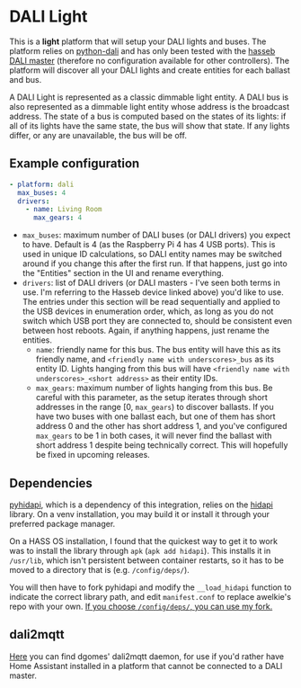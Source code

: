 # DALI Light

This is a **light** platform that will setup your DALI lights and buses. The platform relies on [python-dali](https://github.com/sde1000/python-dali) and has only been tested with the [hasseb DALI master](http://hasseb.fi/shop2/index.php?route=product/product&product_id=50) (therefore no configuration available for other controllers). The platform will discover all your DALI lights and create entities for each ballast and bus.

A DALI Light is represented as a classic dimmable light entity. A DALI bus is also represented as a dimmable light entity whose address is the broadcast address. The state of a bus is computed based on the states of its lights: if all of its lights have the same state, the bus will show that state. If any lights differ, or any are unavailable, the bus will be off.

## Example configuration
```yaml
- platform: dali
  max_buses: 4
  drivers:
    - name: Living Room
      max_gears: 4
```

- `max_buses`: maximum number of DALI buses (or DALI drivers) you expect to have. Default is 4 (as the Raspberry Pi 4 has 4 USB ports). This is used in unique ID calculations, so DALI entity names may be switched around if you change this after the first run. If that happens, just go into the "Entities" section in the UI and rename everything.
- `drivers`: list of DALI drivers (or DALI masters - I've seen both terms in use. I'm referring to the Hasseb device linked above) you'd like to use. The entries under this section will be read sequentially and applied to the USB devices in enumeration order, which, as long as you do not switch which USB port they are connected to, should be consistent even between host reboots. Again, if anything happens, just rename the entities.
    - `name`: friendly name for this bus. The bus entity will have this as its friendly name, and `<friendly name with underscores>_bus` as its entity ID. Lights hanging from this bus will have `<friendly name with underscores>_<short address>` as their entity IDs.
    - `max_gears`: maximum number of lights hanging from this bus. Be careful with this parameter, as the setup iterates through short addresses in the range [0, `max_gears`) to discover ballasts. If you have two buses with one ballast each, but one of them has short address 0 and the other has short address 1, and you've configured `max_gears` to be 1 in both cases, it will never find the ballast with short address 1 despite being technically correct. This will hopefully be fixed in upcoming releases. 

## Dependencies

[pyhidapi](https://github.com/awelkie/pyhidapi), which is a dependency of this integration, relies on the [hidapi](https://github.com/libusb/hidapi/) library. On a venv installation, you may build it or install it through your preferred package manager.

On a HASS OS installation, I found that the quickest way to get it to work was to install the library through `apk` (`apk add hidapi`). This installs it in `/usr/lib`, which isn't persistent between container restarts, so it has to be moved to a directory that is (e.g. `/config/deps/`).

You will then have to fork pyhidapi and modify the `__load_hidapi` function to indicate the correct library path, and edit `manifest.conf` to replace awelkie's repo with your own. [If you choose `/config/deps/`, you can use my fork.](https://github.com/rousveiga/pyhidapi)

## dali2mqtt

[Here](https://github.com/dgomes/dali2mqtt) you can find dgomes' dali2mqtt daemon, for use if you'd rather have Home Assistant installed in a platform that cannot be connected to a DALI master.